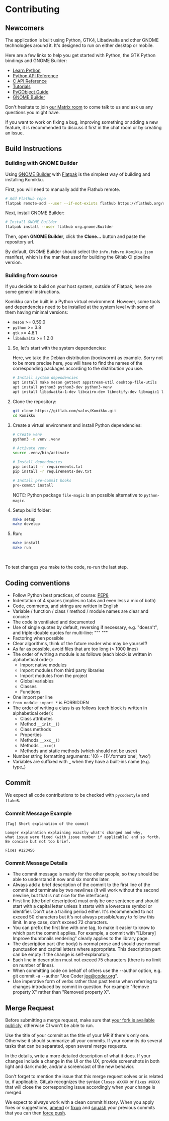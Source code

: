 # Contributing

## Newcomers

The application is built using Python, GTK4, Libadwaita and other GNOME technologies around it. It's designed to run on either desktop or mobile.

Here are a few links to help you get started with Python, the GTK Python bindings and GNOME Builder:

- [Learn Python](https://www.learnpython.org/)
- [Python API Reference](https://amolenaar.github.io/pgi-docgen/)
- [C API Reference](https://docs.gtk.org/)
- [Tutorials](https://developer.gnome.org/documentation/tutorials.html)
- [PyGObject Guide](https://rafaelmardojai.pages.gitlab.gnome.org/pygobject-guide/)
- [GNOME Builder](https://wiki.gnome.org/Apps/Builder)

Don't hesitate to join [our Matrix room](https://matrix.to/#/#komikku-gnome:matrix.org) to come talk to us and ask us any questions you might have.

If you want to work on fixing a bug, improving something or adding a new feature, it is recommended to discuss it first in the chat room or by creating an issue.

## Build Instructions

### Building with GNOME Builder

Using [GNOME Builder](https://wiki.gnome.org/Apps/Builder) with [Flatpak](https://flatpak.org/) is
the simplest way of building and installing Komikku.

First, you will need to manually add the Flathub remote.

```sh
# Add Flathub repo
flatpak remote-add --user --if-not-exists flathub https://flathub.org/repo/flathub.flatpakrepo
```

Next, install GNOME Builder:
```sh
# Install GNOME Builder
flatpak install --user flathub org.gnome.Builder
```

Then, open __GNOME Builder__, click the **Clone...** button and paste the repository url.

By default, GNOME Builder should select the `info.febvre.Komikku.json` manifest, which is the
manifest used for building the Gitlab CI pipeline version.

### Building from source

If you decide to build on your host system, outside of Flatpak, here are some general instructions.

Komikku can be built in a Python virtual environment. However, some tools and dependencies need to be installed at the system level with some of them having minimal versions:

* `meson` >= 0.59.0
* `python` >= 3.8
* `gtk` >= 4.8.1
* `libadwaita` >= 1.2.0

1. So, let's start with the system dependencies:

    Here, we take the Debian distribution (bookworm) as example.
    Sorry not to be more precise here, you will have to find the names of the corresponding packages according to the distribution you use.

    ```sh
    # Install system dependencies
    apt install make meson gettext appstream-util desktop-file-utils
    apt install python3 python3-dev python3-venv
    apt install libadwaita-1-dev libcairo-dev libnotify-dev libmagic1 libwebkit2gtk-5.0-0
    ```

2. Clone the repository:
    ```sh
    git clone https://gitlab.com/valos/Komikku.git
    cd Komikku
    ```

3. Create a virtual environment and install Python dependencies:
    ```sh
    # Create venv
    python3 -m venv .venv

    # Activate venv
    source .venv/bin/activate

    # Install dependencies
    pip install -r requirements.txt
    pip install -r requirements-dev.txt

    # Install pre-commit hooks
    pre-commit install
    ```

    NOTE: Python package `file-magic` is an possible alternative to `python-magic`.

4. Setup build folder:
    ```sh
    make setup
    make develop
    ```

5. Run:
    ```sh
    make install
    make run
    ```
​

To test changes you make to the code, re-run the last step.

## Coding conventions

- Follow Python best practices, of course: [PEP8](https://www.python.org/dev/peps/pep-0008/)
- Indentation of 4 spaces (implies no tabs and even less a mix of both)
- Code, comments, and strings are written in English
- Variable / function / class / method / module names are clear and concise
- The code is ventilated and documented
- Use of single quotes by default, reversing if necessary, e.g. "doesn't", and triple-double quotes for multi-line: """ """
- Factoring when possible
- Clear algorithms, think of the future reader who may be yourself!
- As far as possible, avoid files that are too long (> 1000 lines)
- The order of writing a module is as follows (each block is written in alphabetical order):
    - Import native modules
    - Import modules from third party libraries
    - Import modules from the project
    - Global variables
    - Classes
    - Functions
- One import per line
- `from module import *` is FORBIDDEN
- The order of writing a class is as follows (each block is written in alphabetical order):
    - Class attributes
    - Method `__init__()`
    - Class methods
    - Properties
    - Methods `__xxx__()`
    - Methods `__xxx()`
    - Methods and static methods (which should not be used)
- Number string formatting arguments: '{0} - {1}'.format('one', 'two')
- Variables are suffixed with _ when they have a built-ins name (e.g. type_)

## Commit

We expect all code contributions to be checked with `pycodestyle` and `flake8`.

### Commit Message Example

```
[Tag] Short explanation of the commit

Longer explanation explaining exactly what's changed and why,
what issue were fixed (with issue number if applicable) and so forth.
Be concise but not too brief.

Fixes #123456
```

### Commit Message Details

- The commit message is mainly for the other people, so they should be able to understand it now and six months later.
- Always add a brief description of the commit to the first line of the commit and terminate by two newlines (it will work without the second newline, but that is not nice for the interfaces).
- First line (the brief description) must only be one sentence and should start with a capital letter unless it starts with a lowercase symbol or identifier. Don't use a trailing period either. It's recommended to not exceed 50 characters but it's not always possible/easy to follow this limit. In any case, don't exceed 72 characters.
- You can prefix the first line with one tag, to make it easier to know to which part the commit applies. For example, a commit with "[Library] Improve thumbnails rendering" clearly applies to the library page.
- The description part (the body) is normal prose and should use normal punctuation and capital letters where appropriate.  This description part can be empty if the change is self-explanatory.
- Each line in description must not exceed 75 characters (there is no limit on number of lines).
- When committing code on behalf of others use the --author option, e.g. git commit -a --author "Joe Coder <joe@coder.org>".
- Use imperative form of verbs rather than past tense when referring to changes introduced by commit in question. For example "Remove property X" rather than "Removed property X".

## Merge Request

Before submitting a merge request, make sure that [your fork is available publicly](https://gitlab.gnome.org/help/user/public_access.md), otherwise CI won't be able to run.

Use the title of your commit as the title of your MR if there's only one. Otherwise it should summarize all your commits. If your commits do several tasks that can be separated, open several merge requests.

In the details, write a more detailed description of what it does. If your changes include a change in the UI or the UX, provide screenshots in both light and dark mode, and/or a screencast of the new behavior.

Don't forget to mention the issue that this merge request solves or is related to, if applicable. GitLab recognizes the syntax `Closes #XXXX` or `Fixes #XXXX` that will close the corresponding issue accordingly when your change is merged.

We expect to always work with a clean commit history. When you apply fixes or suggestions,
[amend](https://git-scm.com/docs/git-commit#Documentation/git-commit.txt---amend) or
[fixup](https://git-scm.com/docs/git-commit#Documentation/git-commit.txt---fixupamendrewordltcommitgt)
and [squash](https://git-scm.com/docs/git-rebase#Documentation/git-rebase.txt---autosquash) your
previous commits that you can then [force push](https://git-scm.com/docs/git-push#Documentation/git-push.txt--f).
